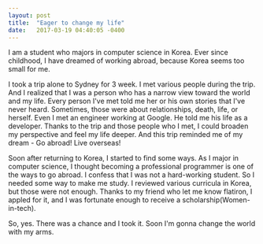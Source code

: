 ```yaml
---
layout: post
title:  "Eager to change my life"
date:   2017-03-19 04:40:05 -0400
---
```



I am a student who majors in computer science in Korea. Ever since childhood, I have dreamed of working abroad, because Korea seems too small for me.

I took a trip alone to Sydney for 3 week. I met various people during the trip. And I realized that I was a person who has a narrow view toward the world and my life. Every person I've met told me her or his own stories that I've never heard. Sometimes, those were about relationships, death, life, or herself. Even I met an engineer working at Google. He told me his life as a developer. Thanks to the trip and those people who I met, I could broaden my perspective and feel my life deeper. And this trip reminded me of my dream - Go abroad! Live overseas! 

Soon after returning to Korea, I started to find some ways. As I major in computer science, I thought becoming a professional programmer is one of the ways to go abroad. I confess that I was not a hard-working student. So I needed some way to make me study. I reviewed various curricula in Korea, but those were not enough. Thanks to my friend who let me know flatiron, I appled for it, and I was fortunate enough to receive a scholarship(Women-in-tech).

So, yes. There was a chance and I took it. Soon I'm gonna change the world with my arms. 
